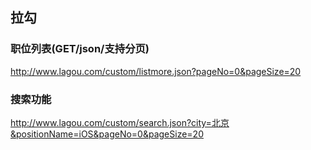 ## 拉勾
### 职位列表(GET/json/支持分页)
http://www.lagou.com/custom/listmore.json?pageNo=0&pageSize=20
### 搜索功能
http://www.lagou.com/custom/search.json?city=北京&positionName=iOS&pageNo=0&pageSize=20


